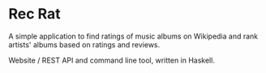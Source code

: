 Rec Rat
=======

A simple application to find ratings of music albums on Wikipedia and rank artists' albums based on
ratings and reviews.

Website / REST API and command line tool, written in Haskell.
